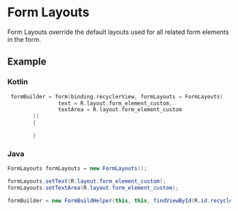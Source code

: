 # Form Layouts

Form Layouts override the default layouts used for all related form elements in the form.

## Example

### Kotlin
```kotlin
 formBuilder = form(binding.recyclerView, formLayouts = FormLayouts(
                text = R.layout.form_element_custom,
                textArea = R.layout.form_element_custom
        )) 
        {

        }
```

### Java
```java
FormLayouts formLayouts = new FormLayouts();

formLayouts.setText(R.layout.form_element_custom);
formLayouts.setTextArea(R.layout.form_element_custom);

formBuilder = new FormBuildHelper(this, this, findViewById(R.id.recyclerView), true, formLayouts);
```